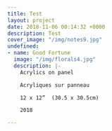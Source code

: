 ```yaml
---
title: Test
layout: project
date: 2018-11-06 00:14:32 +0000
description: Test
cover_image: "/img/notes9.jpg"
undefined:
- name: Good Fortune
  image: "/img/florals4.jpg"
  description: |-
    Acrylics on panel

    Acryliques sur panneau

    12 x 12”  (30.5 x 30.5cm)

    2018

---
```

